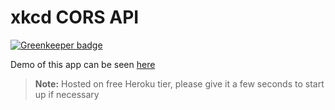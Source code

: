 # xkcd CORS API

[![Greenkeeper badge](https://badges.greenkeeper.io/shultztom/xkcd-cors-api.svg)](https://greenkeeper.io/)

Demo of this app can be seen [here](https://xkcd-cors-api.herokuapp.com/)

> **Note:** Hosted on free Heroku tier, please give it a few seconds to start up if necessary
